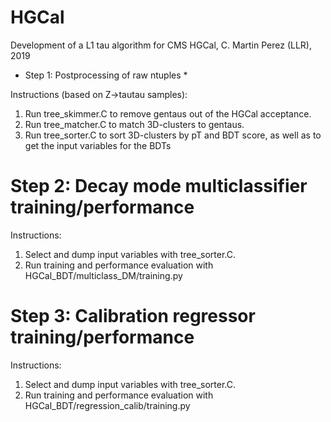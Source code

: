 # HGCal
Development of a L1 tau algorithm for CMS HGCal, C. Martin Perez (LLR), 2019

* Step 1: Postprocessing of raw ntuples *

Instructions (based on Z->tautau samples):
1. Run tree_skimmer.C to remove gentaus out of the HGCal acceptance.
2. Run tree_matcher.C to match 3D-clusters to gentaus.
3. Run tree_sorter.C to sort 3D-clusters by pT and BDT score, as well as to get the input variables for the BDTs

# Step 2: Decay mode multiclassifier training/performance 
Instructions:
1. Select and dump input variables with tree_sorter.C.
2. Run training and performance evaluation with HGCal_BDT/multiclass_DM/training.py

# Step 3: Calibration regressor training/performance 
Instructions:
1. Select and dump input variables with tree_sorter.C.
2. Run training and performance evaluation with HGCal_BDT/regression_calib/training.py
